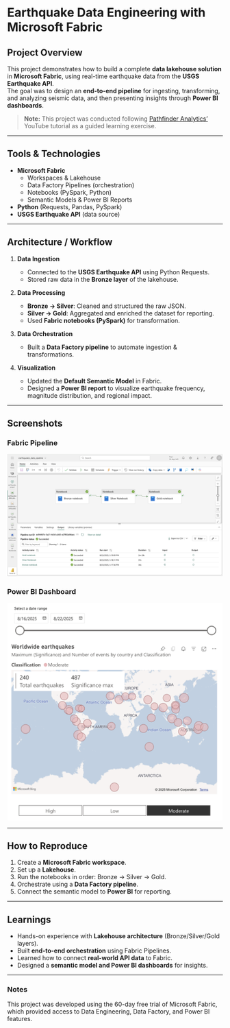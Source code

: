 # Earthquake Data Engineering with Microsoft Fabric  

## Project Overview  
This project demonstrates how to build a complete **data lakehouse solution** in **Microsoft Fabric**, using real-time earthquake data from the **USGS Earthquake API**.  
The goal was to design an **end-to-end pipeline** for ingesting, transforming, and analyzing seismic data, and then presenting insights through **Power BI dashboards**.  

> **Note:** This project was conducted following [Pathfinder Analytics’](https://www.youtube.com/@pathfinderanalytics) YouTube tutorial as a guided learning exercise.  

---

## Tools & Technologies  
- **Microsoft Fabric**  
  - Workspaces & Lakehouse  
  - Data Factory Pipelines (orchestration)  
  - Notebooks (PySpark, Python)  
  - Semantic Models & Power BI Reports  
- **Python** (Requests, Pandas, PySpark)  
- **USGS Earthquake API** (data source)  

---

## Architecture / Workflow  
1. **Data Ingestion**  
   - Connected to the **USGS Earthquake API** using Python Requests.  
   - Stored raw data in the **Bronze layer** of the lakehouse.  

2. **Data Processing**  
   - **Bronze → Silver**: Cleaned and structured the raw JSON.  
   - **Silver → Gold**: Aggregated and enriched the dataset for reporting.  
   - Used **Fabric notebooks (PySpark)** for transformation.  

3. **Data Orchestration**  
   - Built a **Data Factory pipeline** to automate ingestion & transformations.  

4. **Visualization**  
   - Updated the **Default Semantic Model** in Fabric.  
   - Designed a **Power BI report** to visualize earthquake frequency, magnitude distribution, and regional impact.  

---

## Screenshots  
### Fabric Pipeline  
![Pipeline Screenshot](outputs/pipeline.png)  

### Power BI Dashboard  
![Power BI Report](outputs/report.png)  

---


## How to Reproduce  
1. Create a **Microsoft Fabric workspace**.  
2. Set up a **Lakehouse**.  
3. Run the notebooks in order: Bronze → Silver → Gold.  
4. Orchestrate using a **Data Factory pipeline**.  
5. Connect the semantic model to **Power BI** for reporting.  

---

## Learnings  
- Hands-on experience with **Lakehouse architecture** (Bronze/Silver/Gold layers).  
- Built **end-to-end orchestration** using Fabric Pipelines.  
- Learned how to connect **real-world API data** to Fabric.  
- Designed a **semantic model and Power BI dashboards** for insights.  

---

### Notes
This project was developed using the 60-day free trial of Microsoft Fabric, which provided access to Data Engineering, Data Factory, and Power BI features.
